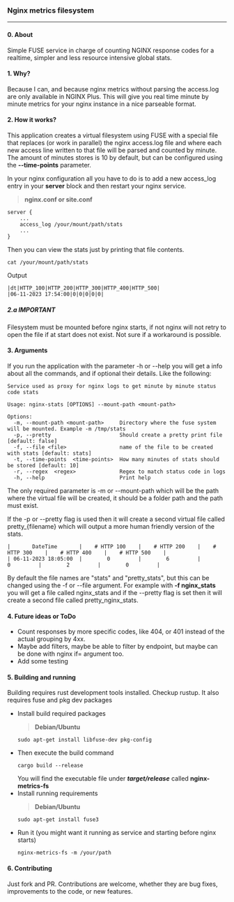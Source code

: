 ### Nginx metrics filesystem
---
#### 0. About

Simple FUSE service in charge of counting NGINX response codes for a realtime, simpler and less resource intensive global stats.

#### 1. Why?

Because I can, and because nginx metrics without parsing the access.log are only available in NGINX Plus. This will give you real time minute by minute metrics for your nginx instance in a nice parseable format. 


#### 2. How it works?

This application creates a virtual filesystem using FUSE with a special file that replaces (or work in parallel) the nginx access.log file and where each new access line written to that file will be parsed and counted by minute. The amount of minutes stores is 10 by default, but can be configured using the **--time-points** parameter.

In your nginx configuration all you have to do is to add a new access_log entry in your **server** block and then restart your nginx service.
> **nginx.conf or site.conf**
```
server {
    ...
    access_log /your/mount/path/stats
    ...
}
```

Then you can view the stats just by printing that file contents.
```
cat /your/mount/path/stats
```
Output
```
|dt|HTTP_100|HTTP_200|HTTP_300|HTTP_400|HTTP_500|
|06-11-2023 17:54:00|0|0|0|0|0|
```

##### 2.a IMPORTANT
Filesystem must be mounted before nginx starts, if not nginx will not retry to open the file if at start does not exist. Not sure if a workaround is possible.

#### 3. Arguments

If you run the application with the parameter -h or --help you will get a info about all the commands, and if optional their details. Like the following:
```
Service used as proxy for nginx logs to get minute by minute status code stats

Usage: nginx-stats [OPTIONS] --mount-path <mount-path>

Options:
  -m, --mount-path <mount-path>     Directory where the fuse system will be mounted. Example -m /tmp/stats
  -p, --pretty                      Should create a pretty print file [default: false]
  -f, --file <file>                 name of the file to be created with stats [default: stats]
  -t, --time-points  <time-points>  How many minutes of stats should be stored [default: 10]
  -r, --regex  <regex>              Regex to match status code in logs
  -h, --help                        Print help
```

The only required parameter is -m or --mount-path which will be the path where the virtual file will be created, it should be a folder path and the path must exist.

If the -p or --pretty flag is used then it will create a second virtual file called pretty_{filename} which will output a more human friendly version of the stats.
```
|       DateTime       |    # HTTP 100    |    # HTTP 200    |    # HTTP 300    |    # HTTP 400    |    # HTTP 500    |
| 06-11-2023 18:05:00  |        0         |        6         |        0         |        2         |        0         |
```

By default the file names are "stats" and "pretty_stats", but this can be changed using the -f or --file argument. For example with **-f nginx_stats** you will get a file called nginx_stats and if the --pretty flag is set then it will create a second file called pretty_nginx_stats.

#### 4. Future ideas or ToDo

- Count responses by more specific codes, like 404, or 401 instead of the actual grouping by 4xx. 
- Maybe add filters, maybe be able to filter by endpoint, but maybe can be done with nginx if= argument too.
- Add some testing

#### 5. Building and running
Building requires rust development tools installed. Checkup rustup. 
It also requires fuse and pkg dev packages
* Install build required packages
    > **Debian/Ubuntu**
    ```
    sudo apt-get install libfuse-dev pkg-config
    ```
* Then execute the build command
    ```
    cargo build --release
    ```
    You will find the executable file under _**target/release**_ called **nginx-metrics-fs**
    &nbsp;
* Install running requirements
    > **Debian/Ubuntu**
    ```
    sudo apt-get install fuse3
    ```
* Run it (you might want it running as service and starting before nginx starts)
    ```
    nginx-metrics-fs -m /your/path
    ```
#### 6. Contributing
Just fork and PR. Contributions are welcome, whether they are bug fixes, improvements to the code, or new features.